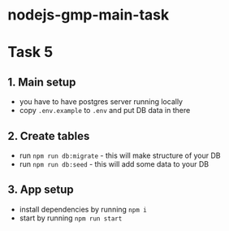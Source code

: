# nodejs-gmp-main-task

# Task 5

## 1. Main setup
* you have to have postgres server running locally
* copy `.env.example` to `.env` and put DB data in there

##  2. Create tables
* run `npm run db:migrate` - this will make structure of your DB
* run `npm run db:seed` - this will add some data to your DB


## 3. App setup
* install dependencies by running `npm i`
* start by running `npm run start`
